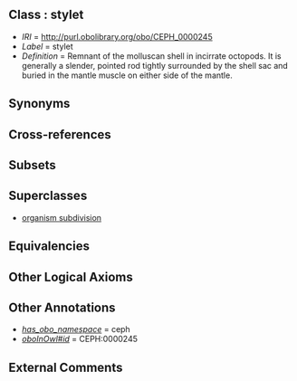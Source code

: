 
## Class : stylet

 * *IRI* = http://purl.obolibrary.org/obo/CEPH_0000245
 * *Label* = stylet
 * *Definition* = Remnant of the molluscan shell in incirrate octopods. It is generally a slender, pointed rod tightly surrounded by the shell sac and buried in the mantle muscle on either side of the mantle.

## Synonyms


## Cross-references


## Subsets


## Superclasses

 * [organism subdivision](../../UBERON/75/UBERON_0000475.md)

## Equivalencies


## Other Logical Axioms


## Other Annotations

 * *[has_obo_namespace](../../ce/oboInOwl#hasOBONamespace.md)* = ceph
 * *[oboInOwl#id](../../id/oboInOwl#id.md)* = CEPH:0000245

## External Comments

